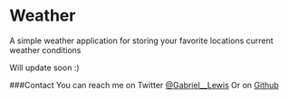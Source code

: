 # Weather
A simple weather application for storing your favorite locations current weather conditions

Will update soon :)

###Contact 
You can reach me on Twitter [@Gabriel__Lewis](https://www.twitter.com/gabriel__lewis)
Or
on [Github](https://www.github.com/gabriel-lewis)
